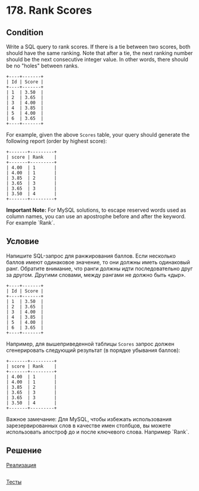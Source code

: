 # 178. Rank Scores

## Condition

Write a SQL query to rank scores. If there is a tie between two scores, both should have the same ranking. Note that after a tie, the next ranking number should be the next consecutive integer value. In other words, there should be no "holes" between ranks.

```
+----+-------+
| Id | Score |
+----+-------+
| 1  | 3.50  |
| 2  | 3.65  |
| 3  | 4.00  |
| 4  | 3.85  |
| 5  | 4.00  |
| 6  | 3.65  |
+----+-------+
```

For example, given the above `Scores` table, your query should generate the following report (order by highest score):

```
+-------+---------+
| score | Rank    |
+-------+---------+
| 4.00  | 1       |
| 4.00  | 1       |
| 3.85  | 2       |
| 3.65  | 3       |
| 3.65  | 3       |
| 3.50  | 4       |
+-------+---------+
```

**Important Note:** For MySQL solutions, to escape reserved words used as column names, you can use an apostrophe before and after the keyword. For example \`Rank\`.

## Условие

Напишите SQL-запрос для ранжирования баллов. Если несколько баллов имеют одинаковое значение, то они должны иметь одинаковый ранг. Обратите внимание, что ранги должны идти последовательно друг за другом. Другими словами, между рангами не должно быть «дыр».

```
+----+-------+
| Id | Score |
+----+-------+
| 1  | 3.50  |
| 2  | 3.65  |
| 3  | 4.00  |
| 4  | 3.85  |
| 5  | 4.00  |
| 6  | 3.65  |
+----+-------+
```

Например, для вышеприведенной таблицы `Scores` запрос должен сгенерировать следующий результат (в порядке убывания баллов):

```
+-------+---------+
| score | Rank    |
+-------+---------+
| 4.00  | 1       |
| 4.00  | 1       |
| 3.85  | 2       |
| 3.65  | 3       |
| 3.65  | 3       |
| 3.50  | 4       |
+-------+---------+
```

Важное замечание: Для MySQL, чтобы избежать использования зарезервированных слов в качестве  имен столбцов, вы можете использовать апостроф до и после ключевого слова. Например \`Rank\`.

## Решение



[Реализация](Solution.php)

```php


```

[Тесты](./../../tests/NthHighestSalary/SolutionTest.php)

